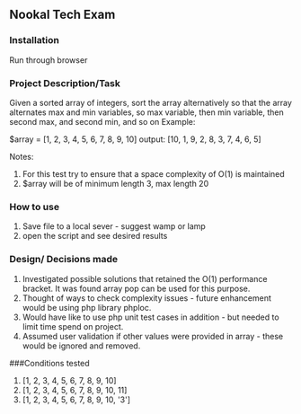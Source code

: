 ## Nookal Tech Exam

### Installation 

Run through browser

### Project Description/Task
Given a sorted array of integers, sort the array alternatively so that the array alternates max and min variables, so
max variable, then min variable, then second max, and second min, and so on
Example:

$array = [1, 2, 3, 4, 5, 6, 7, 8, 9, 10]
output: [10, 1, 9, 2, 8, 3, 7, 4, 6, 5]
 
Notes:
1. For this test try to ensure that a space complexity of O(1) is maintained
2. $array will be of minimum length 3, max length 20

### How to use
1. Save file to a local sever - suggest wamp or lamp
2. open the script and see desired results

### Design/ Decisions made
1. Investigated possible solutions that retained the O(1) performance bracket. It was found array pop can be used for this purpose.
2. Thought of ways to check complexity issues - future enhancement would be using php library phploc.
3. Would have like to use php unit test cases in addition - but needed to limit time spend on project.
4. Assumed user validation if other values were provided in array - these would be ignored and removed.

###Conditions tested
1. [1, 2, 3, 4, 5, 6, 7, 8, 9, 10]
2. [1, 2, 3, 4, 5, 6, 7, 8, 9, 10, 11]
3. [1, 2, 3, 4, 5, 6, 7, 8, 9, 10, '3']





